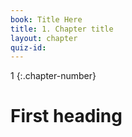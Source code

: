 ```yaml
---
book: Title Here
title: 1. Chapter title
layout: chapter
quiz-id: 
---
```


1
{:.chapter-number}

# First heading


